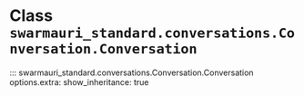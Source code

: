 # Class `swarmauri_standard.conversations.Conversation.Conversation`

::: swarmauri_standard.conversations.Conversation.Conversation
    options.extra:
      show_inheritance: true

